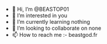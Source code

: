 - 👋 Hi, I’m @BEASTOP01
- 👀 I’m interested in you
- 🌱 I’m currently learning nothing
- 💞️ I’m looking to collaborate on none
- 📫 How to reach me :- beastgod.fr

<!---
BEASTOP01/BEASTOP01 is a ✨ special ✨ repository because its `README.md` (this file) appears on your GitHub profile.
You can click the Preview link to take a look at your changes.
--->
